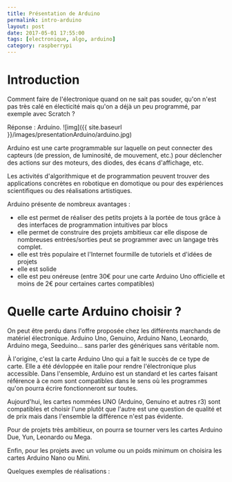 ```yaml
---
title: Présentation de Arduino
permalink: intro-arduino
layout: post
date: 2017-05-01 17:55:00
tags: [electronique, algo, arduino]
category: raspberrypi
---
```


# Introduction

Comment faire de l'électronique quand on ne sait pas souder, qu'on n'est pas 
très calé en électicité mais qu'on a déjà un peu programmé, par exemple avec
Scratch ?

Réponse  : Arduino.
![img]({{ site.baseurl }}/images/presentationArduino/arduino.jpg)


Arduino est une carte programmable sur laquelle on peut connecter des capteurs
(de pression, de luminosité, de mouvement, etc.) pour déclencher des actions sur 
des moteurs, des diodes, des écans d'affichage, etc.

Les activités d'algorithmique et de programmation peuvent trouver des 
applications concrètes en robotique en domotique ou pour des expériences
scientifiques
ou des réalisations artistiques.

Arduino présente de nombreux avantages :
- elle est permet de réaliser des petits projets à la portée de tous grâce à des 
  interfaces de programmation intuitives par blocs
- elle permet de construire des projets ambitieux car elle dispose de nombreuses
  entrées/sorties peut se programmer avec un langage très complet.
- elle est très populaire et l'Internet fourmille de tutoriels et d'idées de
  projets
- elle est solide
- elle est peu onéreuse (entre 30€ pour une carte Arduino Uno officielle et 
  moins de 2€ pour certaines cartes compatibles)

# Quelle carte Arduino choisir ?

On peut être perdu dans l'offre proposée chez les différents marchands de
matériel électronique.  Arduino Uno, Genuino, Arduino Nano, Leonardo, Arduino
mega, Seeduino... sans parler des génériques sans véritable nom.

À l'origine, c'est la carte Arduino Uno qui a fait le succès de ce type de carte.
Elle a été dévloppée en italie pour rendre l'électronique plus accessible.
Dans l'ensemble, Arduino est un standard et les cartes faisant référence à ce
nom sont compatibles dans le sens où les programmes qu'on pourra écrire
fonctionneront sur toutes.


Aujourd'hui, les cartes nommées UNO (Arduino, Genuino et autres r3) sont 
compatibles et choisir l'une plutôt que l'autre est une question de qualité et 
de prix mais dans l'ensemble la différence n'est pas évidente.

Pour de projets très ambitieux, on pourra se tourner vers les cartes 
Arduino Due, Yun, Leonardo ou Mega.

Enfin, pour les projets avec un volume ou un poids minimum on choisira 
les cartes Arduino Nano ou Mini.







Quelques exemples de réalisations :





